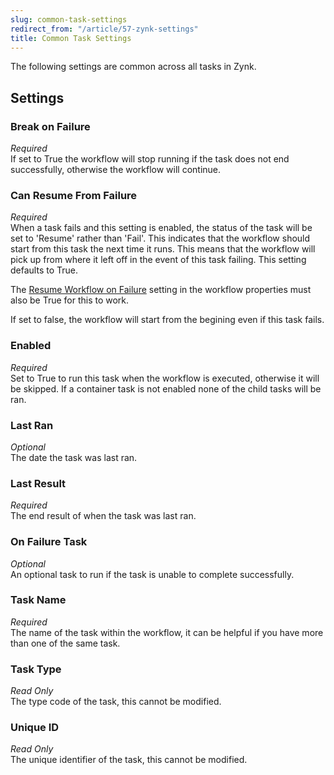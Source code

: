 ```yaml
---
slug: common-task-settings
redirect_from: "/article/57-zynk-settings"
title: Common Task Settings
---
```

The following settings are common across all tasks in Zynk.

## Settings
### Break on Failure
_Required_  
If set to True the workflow will stop running if the task does not end successfully, otherwise the workflow will continue.

### Can Resume From Failure
_Required_  
When a task fails and this setting is enabled, the status of the task will be set to 'Resume' rather than 'Fail'. This indicates  that the workflow should start from this task the next time it runs. This means that the workflow will pick up from where it left off in the event of this task failing. This setting defaults to True. 

The [Resume Workflow on Failure](workflows#Resume-Workflow-on-Failure) setting in the workflow properties must also be True for this to work.

If set to false, the workflow will start from the begining even if this task fails.

### Enabled
_Required_  
Set to True to run this task when the workflow is executed, otherwise it will be skipped. If a container task is not enabled none of the child tasks will be ran.

### Last Ran
_Optional_  
The date the task was last ran.

### Last Result
_Required_  
The end result of when the task was last ran.

### On Failure Task
_Optional_  
An optional task to run if the task is unable to complete successfully.

### Task Name
_Required_  
The name of the task within the workflow, it can be helpful if you have more than one of the same task.

### Task Type
_Read Only_  
The type code of the task, this cannot be modified.

### Unique ID
_Read Only_  
The unique identifier of the task, this cannot be modified.

